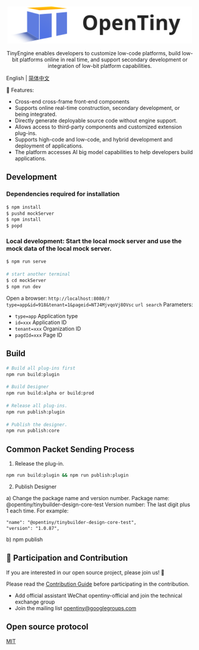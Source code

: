 <p align="center">
  <a href="https://opentiny.design/tiny-engine" target="_blank" rel="noopener noreferrer">
    <img alt="OpenTiny Logo" src="logo.svg" height="100" style="max-width:100%;">
  </a>
</p>

<p align="center">TinyEngine enables developers to customize low-code platforms, build low-bit platforms online in real time, and support secondary development or integration of low-bit platform capabilities.</p>

English | [简体中文](README.zh-CN.md)

🌈 Features:

- Cross-end cross-frame front-end components
- Supports online real-time construction, secondary development, or being integrated.
- Directly generate deployable source code without engine support.
- Allows access to third-party components and customized extension plug-ins.
- Supports high-code and low-code, and hybrid development and deployment of applications.
- The platform accesses AI big model capabilities to help developers build applications.

## Development

### Dependencies required for installation

```sh
$ npm install
$ pushd mockServer
$ npm install
$ popd
```

### Local development: Start the local mock server and use the mock data of the local mock server.

```sh
$ npm run serve

# start another terminal
$ cd mockServer
$ npm run dev
```

Open a browser: `http://localhost:8080/?type=app&id=918&tenant=1&pageid=NTJ4MjvqoVj8OVsc`
`url search` Parameters:

- `type=app` Application type
- `id=xxx` Application ID
- `tenant=xxx` Organization ID
- `pagdId=xxx` Page ID

## Build

```sh
# Build all plug-ins first
npm run build:plugin

# Build Designer
npm run build:alpha or build:prod

# Release all plug-ins.
npm run publish:plugin

# Publish the designer.
npm run publish:core

```

## Common Packet Sending Process

1. Release the plug-in.

```sh
npm run build:plugin && npm run publish:plugin
```

2. Publish Designer

a) Change the package name and version number.
Package name: @opentiny/tinybuilder-design-core-test
Version number: The last digit plus 1 each time. For example:

```
"name": "@opentiny/tinybuilder-design-core-test",
"version": "1.0.87",
```

b) npm publish

## 🤝 Participation and Contribution

If you are interested in our open source project, please join us! 🎉

Please read the [Contribution Guide](CONTRIBUTING.md) before participating in the contribution.

- Add official assistant WeChat opentiny-official and join the technical exchange group
- Join the mailing list opentiny@googlegroups.com

## Open source protocol

[MIT](LICENSE)

```

```
